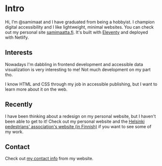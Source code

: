# Intro
Hi, I’m @samimaat and I have graduated from being a hobbyist. I champion digital accessibility and I like lightweight, minimal websites. You can check out my personal site [samimaatta.fi](https://samimaatta.fi). It's built with [Eleventy](https://github.com/11ty/eleventy) and deployed with Netlify.

## Interests
Nowadays I'm dabbling in frontend development and accessible data visualization is very interesting to me! Not much development on my part tho. 

I know HTML and CSS through my job in accessible publishing, but I want to learn more about it on the web.

## Recently
I have been thinking about a redesign on my personal website, but I haven't been able to get to it! Check out my personal website and the [Helsinki pedestrians' association's website (in Finnish)](https://jalankulkijat.fi) if you want to see some of my work.

## Contact
Check out [my contact info](https://samimaatta.fi/#socials) from my website.

<!---
samimaat/samimaat is a ✨ special ✨ repository because its `README.md` (this file) appears on your GitHub profile.
You can click the Preview link to take a look at your changes.
--->

